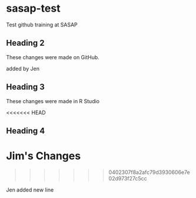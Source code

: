 # sasap-test
Test github training at SASAP

## Heading 2
These changes were made on GitHub.

added by Jen

## Heading 3

These changes were made in R Studio

<<<<<<< HEAD
## Heading 4
Jim's Changes
=======

>>>>>>> 0402307f8a2afc79d3930606e7e02d973f27c5cc

Jen added new line
